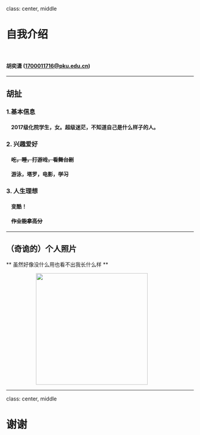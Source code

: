 class: center, middle

# 自我介绍

&nbsp;
&nbsp;

#### 胡奕潇 (1700011716@pku.edu.cn)  


---

## 胡扯

### 1.基本信息

#### &nbsp; &nbsp; 2017级化院学生，女。超级迷茫，不知道自己是什么样子的人。

### 2. 兴趣爱好

#### &nbsp; &nbsp; ~~吃，睡，打游戏，看舞台剧~~
#### &nbsp; &nbsp; 游泳，塔罗，电影，~~学习~~

### 3. 人生理想

#### &nbsp; &nbsp; 变酷！
#### &nbsp; &nbsp; ~~作业能拿高分~~
---



## （奇诡的）个人照片

** 虽然好像没什么用也看不出我长什么样 **

<img src="http://wx4.sinaimg.cn/mw690/006KokKzly1figybvzfgxj30qo0zkn3n.jpg" width=300 style="margin: 0px 80px">

---



class: center, middle

# 谢谢
